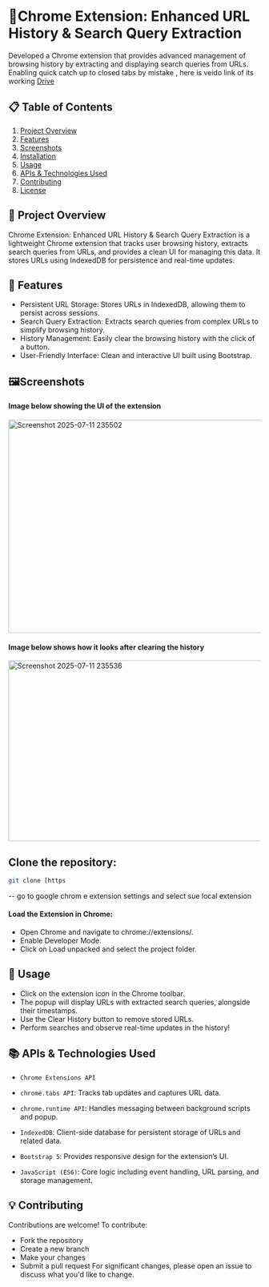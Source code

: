 
# 🚀Chrome Extension: Enhanced URL History & Search Query Extraction

Developed a Chrome extension that provides advanced management of browsing history by extracting and displaying search queries from URLs.
Enabling quick catch up to closed tabs by mistake , here is veido link of its working [Drive](https://drive.google.com/file/d/1ilEq17QNPAR83-cNNp6POEK-FTei95LC/view)

## 📋 Table of Contents
1. [Project Overview](#project-overview)
2. [Features](#features)
3. [Screenshots](https://github.com/webermayank/WebHis#%EF%B8%8Fscreenshots)
4. [Installation](#installation)
5. [Usage](#usage)
6. [APIs & Technologies Used](#apis--technologies-used)
7. [Contributing](#contributing)
8. [License](#license)

## 📖 Project Overview 
Chrome Extension: Enhanced URL History & Search Query Extraction is a lightweight Chrome extension that tracks user browsing history, extracts search queries from URLs, and provides a clean UI for managing this data. It stores URLs using IndexedDB for persistence and real-time updates.




## 🌟 Features
- Persistent URL Storage: Stores URLs in IndexedDB, allowing them to persist across sessions.
- Search Query Extraction: Extracts search queries from complex URLs to simplify browsing history.
- History Management: Easily clear the browsing history with the click of a button.
- User-Friendly Interface: Clean and interactive UI built using Bootstrap.
## 🖼️Screenshots
#### Image below showing the UI of the extension
<img width="583" height="426" alt="Screenshot 2025-07-11 235502" src="https://github.com/user-attachments/assets/255d611e-5c93-4bfd-801e-2315e1156d79" />


#### Image below shows how it looks after clearing the history
<img width="543" height="361" alt="Screenshot 2025-07-11 235536" src="https://github.com/user-attachments/assets/3fe3d9a7-a01f-4814-96b7-8736c3214b51" />




## Clone the repository:

```bash
git clone [https

```
-- go to google chrom e extension settings and select sue local extension

#### Load the Extension in Chrome:

- Open Chrome and navigate to chrome://extensions/.
- Enable Developer Mode.
- Click on Load unpacked and select the project folder.




## 🎯 Usage

- Click on the extension icon in the Chrome toolbar.
- The popup will display URLs with extracted search queries, alongside their timestamps.
- Use the Clear History button to remove stored URLs.
- Perform searches and observe real-time updates in the history!
## 📚 APIs & Technologies Used
- `Chrome Extensions API`

- `chrome.tabs API`: Tracks tab updates and captures URL data.
- `chrome.runtime API`: Handles messaging between background scripts and popup.
- `IndexedDB`: Client-side database for persistent storage of URLs and related data.

- `Bootstrap 5`: Provides responsive design for the extension’s UI.

- `JavaScript (ES6)`: Core logic including event handling, URL parsing, and storage management.
## 💡 Contributing
Contributions are welcome! To contribute:

- Fork the repository
- Create a new branch
- Make your changes
- Submit a pull request
For significant changes, please open an issue to discuss what you'd like to change.
